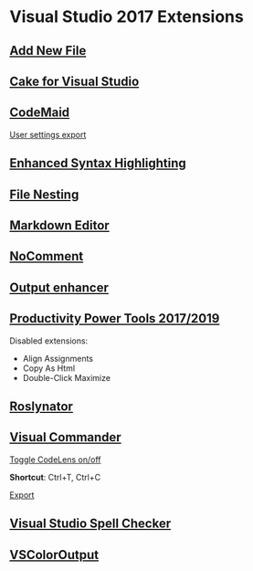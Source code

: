 # Visual Studio 2017 Extensions

## [Add New File](https://marketplace.visualstudio.com/items?itemName=MadsKristensen.AddNewFile)

## [Cake for Visual Studio](https://github.com/cake-build/cake-vs)

## [CodeMaid](http://www.codemaid.net/)

[User settings export](CodeMaid.config)

## [Enhanced Syntax Highlighting](https://github.com/Art-Stea1th/Enhanced-Syntax-Highlighting)

## [File Nesting](https://marketplace.visualstudio.com/items?itemName=MadsKristensen.FileNesting)

## [Markdown Editor](https://github.com/madskristensen/MarkdownEditor)

## [NoComment](https://marketplace.visualstudio.com/items?itemName=3dGrabber.NoComment)

## [Output enhancer](https://marketplace.visualstudio.com/items?itemName=NikolayBalakin.Outputenhancer)

## [Productivity Power Tools 2017/2019](https://marketplace.visualstudio.com/items?itemName=VisualStudioPlatformTeam.ProductivityPowerPack2017)

Disabled extensions:
- Align Assignments
- Copy As Html
- Double-Click Maximize

## [Roslynator](https://github.com/JosefPihrt/Roslynator)

## [Visual Commander](https://vlasovstudio.com/visual-commander/)

[Toggle CodeLens on/off](https://vlasovstudio.com/visual-commander/commands.html#ToggleCodeLens)

**Shortcut**: Ctrl+T, Ctrl+C

[Export](ToggleCodeLens.vcmd)

## [Visual Studio Spell Checker](https://github.com/EWSoftware/VSSpellChecker)

## [VSColorOutput](https://mike-ward.net/vscoloroutput/)